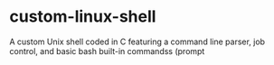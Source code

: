 # custom-linux-shell
A custom Unix shell coded in C featuring a command line parser, job control, and basic bash built-in commandss (prompt 

